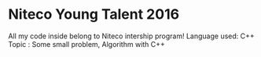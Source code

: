 # Niteco Young Talent 2016
All my code inside belong to Niteco intership program!
Language used: C++
Topic : Some small problem, Algorithm with C++



